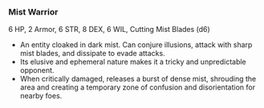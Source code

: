 ### Mist Warrior

6 HP, 2 Armor, 6 STR, 8 DEX, 6 WIL, Cutting Mist Blades (d6)

- An entity cloaked in dark mist. Can conjure illusions, attack with sharp mist blades, and dissipate to evade attacks.
- Its elusive and ephemeral nature makes it a tricky and unpredictable opponent.
- When critically damaged, releases a burst of dense mist, shrouding the area and creating a temporary zone of confusion and disorientation for nearby foes.

